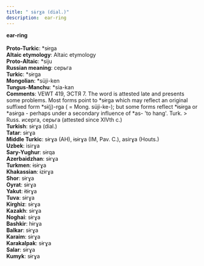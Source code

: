 ```yaml
---
title: " sɨrɣa (dial.)"
description:  ear-ring
---
```

<strong> ear-ring</strong><br><br>
<strong>Proto-Turkic</strong>:  *sɨrga<br>
<strong>Altaic etymology</strong>:  Altaic etymology<br>
<strong> Proto-Altaic</strong>:  *siju<br>
<strong>Russian meaning</strong>:  серьга<br>
<strong>Turkic</strong>:  *sɨrga<br>
<strong>Mongolian</strong>:  *süji-ken<br>
<strong>Tungus-Manchu</strong>:  *sia-kan<br>
<strong>Comments</strong>:  VEWT 419, ЭСТЯ 7. The word is attested late and presents some problems. Most forms point to *sɨrga which may reflect an original suffixed form *sɨ(j)-rga ( = Mong. süji-ke-); but some forms reflect *ɨsɨrga or *asɨrga - perhaps under a secondary influence of *as- 'to hang'. Turk. > Russ. исерга, серьга (attested since XIVth c.)<br>
<strong>Turkish</strong>:  sɨrɣa (dial.)<br>
<strong>Tatar</strong>:  sɨrɣa<br>
<strong>Middle Turkic</strong>:  sɨrɣa (AH), ɨsɨrɣa (IM, Pav. C.), asirɣa (Houts.)<br>
<strong>Uzbek</strong>:  isirɣa<br>
<strong>Sary-Yughur</strong>:  sɨrqa<br>
<strong>Azerbaidzhan</strong>:  sɨrɣa<br>
<strong>Turkmen</strong>:  ɨsɨrɣa<br>
<strong>Khakassian</strong>:  ɨzɨrɣa<br>
<strong>Shor</strong>:  sɨrɣa<br>
<strong>Oyrat</strong>:  sɨrɣa<br>
<strong>Yakut</strong>:  ɨtɨrɣa<br>
<strong>Tuva</strong>:  sɨrɣa<br>
<strong>Kirghiz</strong>:  sɨrɣa<br>
<strong>Kazakh</strong>:  sɨrɣa<br>
<strong>Noghai</strong>:  sɨrɣa<br>
<strong>Bashkir</strong>:  hɨrɣa<br>
<strong>Balkar</strong>:  sɨrɣa<br>
<strong>Karaim</strong>:  sɨrɣa<br>
<strong>Karakalpak</strong>:  sɨrɣa<br>
<strong>Salar</strong>:  sɨrɣa<br>
<strong>Kumyk</strong>:  sɨrɣa<br>


